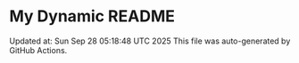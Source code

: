 # My Dynamic README
Updated at: Sun Sep 28 05:18:48 UTC 2025
This file was auto-generated by GitHub Actions.
